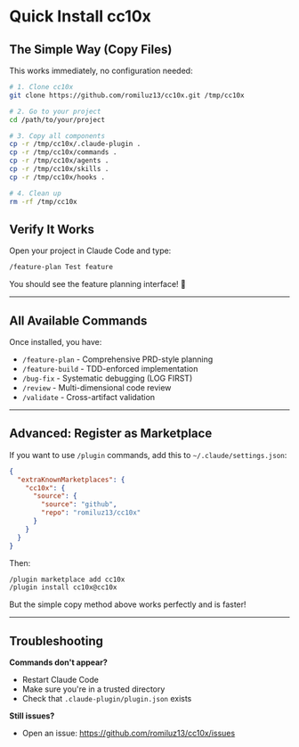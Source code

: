 # Quick Install cc10x

## The Simple Way (Copy Files)

This works immediately, no configuration needed:

```bash
# 1. Clone cc10x
git clone https://github.com/romiluz13/cc10x.git /tmp/cc10x

# 2. Go to your project
cd /path/to/your/project

# 3. Copy all components
cp -r /tmp/cc10x/.claude-plugin .
cp -r /tmp/cc10x/commands .
cp -r /tmp/cc10x/agents .
cp -r /tmp/cc10x/skills .
cp -r /tmp/cc10x/hooks .

# 4. Clean up
rm -rf /tmp/cc10x
```

## Verify It Works

Open your project in Claude Code and type:

```bash
/feature-plan Test feature
```

You should see the feature planning interface! 🎉

---

## All Available Commands

Once installed, you have:

- `/feature-plan` - Comprehensive PRD-style planning
- `/feature-build` - TDD-enforced implementation
- `/bug-fix` - Systematic debugging (LOG FIRST)
- `/review` - Multi-dimensional code review
- `/validate` - Cross-artifact validation

---

## Advanced: Register as Marketplace

If you want to use `/plugin` commands, add this to `~/.claude/settings.json`:

```json
{
  "extraKnownMarketplaces": {
    "cc10x": {
      "source": {
        "source": "github",
        "repo": "romiluz13/cc10x"
      }
    }
  }
}
```

Then:
```bash
/plugin marketplace add cc10x
/plugin install cc10x@cc10x
```

But the simple copy method above works perfectly and is faster!

---

## Troubleshooting

**Commands don't appear?**
- Restart Claude Code
- Make sure you're in a trusted directory
- Check that `.claude-plugin/plugin.json` exists

**Still issues?**
- Open an issue: https://github.com/romiluz13/cc10x/issues


